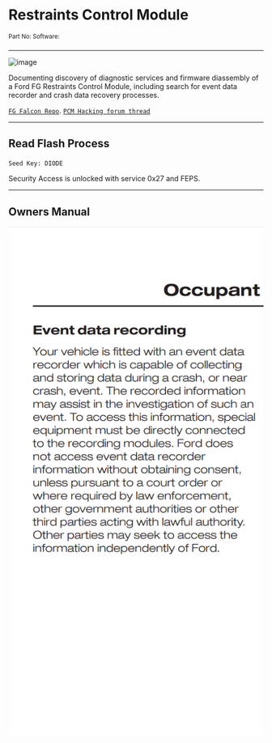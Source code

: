 # Restraints Control Module

<sup>
Part No:
Software: 
</sup>

***

![image](https://github.com/jakka351/RestraintsControlModule/assets/57064943/1d827b03-9315-4bc7-9a2a-b62f2df04c48)

Documenting discovery of diagnostic services and firmware diassembly of a Ford FG Restraints Control Module, including search for event data recorder and crash data recovery processes.


[`FG Falcon Repo`](https://github.com/jakka351/fg-falcon). 
[`PCM Hacking forum thread`](https://pcmhacking.net/forums/viewtopic.php?f=41&t=8425)

***
## Read Flash Process

`Seed Key: DIODE`

Security Access is unlocked with service 0x27 and FEPS. 

***
## Owners Manual
![image](https://raw.githubusercontent.com/jakka351/RCM/main/Data/Screenshot_20230727-121937.png)

